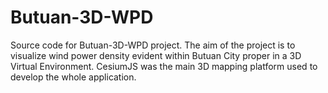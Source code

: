 # Butuan-3D-WPD
Source code for Butuan-3D-WPD project.
The aim of the project is to visualize wind power density evident within Butuan City proper in a 3D Virtual Environment. CesiumJS was the main 3D mapping platform used to develop the whole application.
